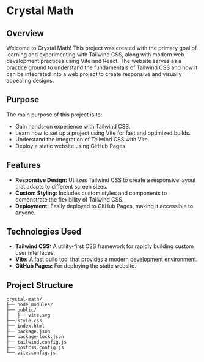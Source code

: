 # Crystal Math

## Overview
Welcome to Crystal Math! This project was created with the primary goal of learning and experimenting with Tailwind CSS, along with modern web development practices using Vite and React. The website serves as a practice ground to understand the fundamentals of Tailwind CSS and how it can be integrated into a web project to create responsive and visually appealing designs.

## Purpose
The main purpose of this project is to:

- Gain hands-on experience with Tailwind CSS.
- Learn how to set up a project using Vite for fast and optimized builds.
- Understand the integration of Tailwind CSS with Vite.
- Deploy a static website using GitHub Pages.

## Features
- **Responsive Design:** Utilizes Tailwind CSS to create a responsive layout that adapts to different screen sizes.
- **Custom Styling:** Includes custom styles and components to demonstrate the flexibility of Tailwind CSS.
- **Deployment:** Easily deployed to GitHub Pages, making it accessible to anyone.

## Technologies Used
- **Tailwind CSS:** A utility-first CSS framework for rapidly building custom user interfaces.
- **Vite:** A fast build tool that provides a modern development environment.
- **GitHub Pages:** For deploying the static website.

## Project Structure
```
crystal-math/
├── node_modules/
├── public/
│   ├── vite.svg
├── style.css
├── index.html
├── package.json
├── package-lock.json
├── tailwind.config.js
├── postcss.config.js
└── vite.config.js
